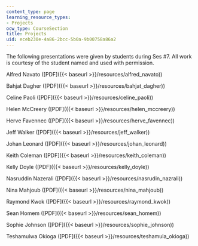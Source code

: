 ```yaml
---
content_type: page
learning_resource_types:
- Projects
ocw_type: CourseSection
title: Projects
uid: eceb230e-4a86-2bcc-5b0a-9b00758a86a2
---
```


The following presentations were given by students during Ses #7. All work is courtesy of the student named and used with permission.

Alfred Navato ([PDF]({{< baseurl >}}/resources/alfred_navato))

Bahjat Dagher ([PDF]({{< baseurl >}}/resources/bahjat_dagher))

Celine Paoli ([PDF]({{< baseurl >}}/resources/celine_paoli))

Helen McCreery ([PDF]({{< baseurl >}}/resources/helen_mccreery))

Herve Favennec ([PDF]({{< baseurl >}}/resources/herve_favennec))

Jeff Walker ([PDF]({{< baseurl >}}/resources/jeff_walker))

Johan Leonard ([PDF]({{< baseurl >}}/resources/johan_leonard))

Keith Coleman ([PDF]({{< baseurl >}}/resources/keith_coleman))

Kelly Doyle ([PDF]({{< baseurl >}}/resources/kelly_doyle))

Nasruddin Nazerali ([PDF]({{< baseurl >}}/resources/nasrudin_nazrali))

Nina Mahjoub ([PDF]({{< baseurl >}}/resources/nina_mahjoub))

Raymond Kwok ([PDF]({{< baseurl >}}/resources/raymond_kwok))

Sean Homem ([PDF]({{< baseurl >}}/resources/sean_homem))

Sophie Johnson ([PDF]({{< baseurl >}}/resources/sophie_johnson))

Teshamulwa Okioga ([PDF]({{< baseurl >}}/resources/teshamula_okioga))